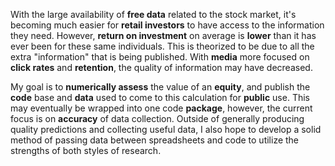 With the large availability of **free data** related to the stock market, it's becoming much easier for **retail investors** to have access to the information they need. However, **return on investment** on average is **lower** than it has ever been for these same individuals. This is theorized to be due to all the extra "information" that is being published. With **media** more focused on **click rates** and **retention**, the quality of information may have decreased. 

My goal is to **numerically assess** the value of an **equity**, and publish the **code** base and **data** used to come to this calculation for **public** use. This may eventually be wrapped into one code **package**, however, the current focus is on **accuracy** of data collection. Outside of generally producing quality predictions and collecting useful data, I also hope to develop a solid method of passing data between spreadsheets and code to utilize the strengths of both styles of research. 
